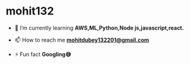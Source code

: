 # mohit132
- 🌱 I’m currently learning **AWS,ML,Python,Node js,javascript,react.**

- 📫 How to reach me **mohitdubey132201@gmail.com**

- ⚡ Fun fact **Googling😅**
